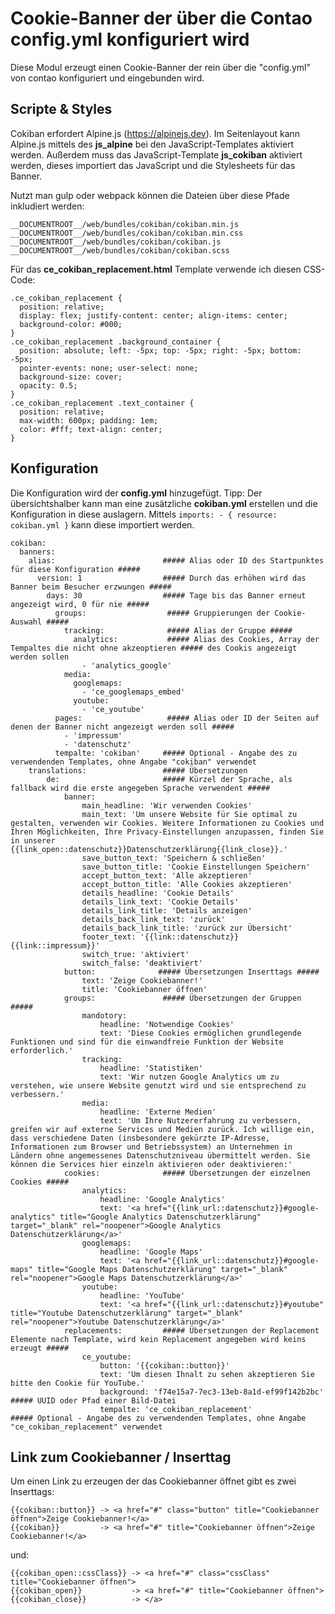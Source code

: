 # Cookie-Banner der über die Contao config.yml konfiguriert wird

Diese Modul erzeugt einen Cookie-Banner der rein über die "config.yml" von contao konfiguriert und eingebunden wird.

## Scripte & Styles

Cokiban erfordert Alpine.js (<https://alpinejs.dev>). Im Seitenlayout kann Alpine.js mittels des **js_alpine** bei den JavaScript-Templates aktiviert werden. Außerdem muss das JavaScript-Template **js_cokiban** aktiviert werden, dieses importiert das JavaScript und die Stylesheets für das Banner.

Nutzt man gulp oder webpack können die Dateien über diese Pfade inkludiert werden:

```
__DOCUMENTROOT__/web/bundles/cokiban/cokiban.min.js
__DOCUMENTROOT__/web/bundles/cokiban/cokiban.min.css
__DOCUMENTROOT__/web/bundles/cokiban/cokiban.js
__DOCUMENTROOT__/web/bundles/cokiban/cokiban.scss
```

Für das **ce\_cokiban\_replacement.html** Template verwende ich diesen CSS-Code:

```
.ce_cokiban_replacement {
  position: relative;
  display: flex; justify-content: center; align-items: center;
  background-color: #000;
}
.ce_cokiban_replacement .background_container {
  position: absolute; left: -5px; top: -5px; right: -5px; bottom: -5px;
  pointer-events: none; user-select: none;
  background-size: cover;
  opacity: 0.5;
}
.ce_cokiban_replacement .text_container {
  position: relative;
  max-width: 600px; padding: 1em;
  color: #fff; text-align: center;
}
```

## Konfiguration

Die Konfiguration wird der **config.yml** hinzugefügt. Tipp: Der übersichtshalber kann man eine zusätzliche **cokiban.yml** erstellen und die Konfiguration in diese auslagern. Mittels `imports: - { resource: cokiban.yml }` kann diese importiert werden.

```
cokiban:
  banners:
    alias:                        ##### Alias oder ID des Startpunktes für diese Konfiguration #####
      version: 1                  ##### Durch das erhöhen wird das Banner beim Besucher erzwungen #####
        days: 30                  ##### Tage bis das Banner erneut angezeigt wird, 0 für nie #####
          groups:                  ##### Gruppierungen der Cookie-Auswahl #####
            tracking:              ##### Alias der Gruppe #####
              analytics:           ##### Alias des Cookies, Array der Tempaltes die nicht ohne akzeoptieren ##### des Cookis angezeigt werden sollen
                - 'analytics_google'
            media:
              googlemaps:
                - 'ce_googlemaps_embed'
              youtube:
                - 'ce_youtube'
          pages:                   ##### Alias oder ID der Seiten auf denen der Banner nicht angezeigt werden soll #####
            - 'impressum'
            - 'datenschutz'
          tempalte: 'cokiban'     ##### Optional - Angabe des zu verwendenden Templates, ohne Angabe "cokiban" verwendet
    translations:                 ##### Übersetzungen
        de:                       ##### Kürzel der Sprache, als fallback wird die erste angegeben Sprache verwendent #####
            banner:
                main_headline: 'Wir verwenden Cookies'
                main_text: 'Um unsere Website für Sie optimal zu gestalten, verwenden wir Cookies. Weitere Informationen zu Cookies und Ihren Möglichkeiten, Ihre Privacy-Einstellungen anzupassen, finden Sie in unserer {{link_open::datenschutz}}Datenschutzerklärung{{link_close}}.'
                save_button_text: 'Speichern & schließen'
                save_button_title: 'Cookie Einstellungen Speichern'
                accept_button_text: 'Alle akzeptieren'
                accept_button_title: 'Alle Cookies akzeptieren'
                details_headline: 'Cookie Details'
                details_link_text: 'Cookie Details'
                details_link_title: 'Details anzeigen'
                details_back_link_text: 'zurück'
                details_back_link_title: 'zurück zur Übersicht'
                footer_text: '{{link::datenschutz}} {{link::impressum}}'
                switch_true: 'aktiviert'
                switch_false: 'deaktiviert'
            button:              ##### Übersetzungen Inserttags #####
                text: 'Zeige Cookiebanner!'
                title: 'Cookiebanner öffnen'
            groups:               ##### Übersetzungen der Gruppen #####
                mandotory:
                    headline: 'Notwendige Cookies'
                    text: 'Diese Cookies ermöglichen grundlegende Funktionen und sind für die einwandfreie Funktion der Website erforderlich.'
                tracking:
                    headline: 'Statistiken'
                    text: 'Wir nutzen Google Analytics um zu verstehen, wie unsere Website genutzt wird und sie entsprechend zu verbessern.'
                media:
                    headline: 'Externe Medien'
                    text: 'Um Ihre Nutzererfahrung zu verbessern, greifen wir auf externe Services und Medien zurück. Ich willige ein, dass verschiedene Daten (insbesondere gekürzte IP-Adresse, Informationen zum Browser und Betriebssystem) an Unternehmen in Ländern ohne angemessenes Datenschutzniveau übermittelt werden. Sie können die Services hier einzeln aktivieren oder deaktivieren:'
            cookies:              ##### Übersetzungen der einzelnen Cookies #####
                analytics:
                    headline: 'Google Analytics'
                    text: '<a href="{{link_url::datenschutz}}#google-analytics" title="Google Analytics Datenschutzerklärung" target="_blank" rel="noopener">Google Analytics Datenschutzerklärung</a>'
                googlemaps:
                    headline: 'Google Maps'
                    text: '<a href="{{link_url::datenschutz}}#google-maps" title="Google Maps Datenschutzerklärung" target="_blank" rel="noopener">Google Maps Datenschutzerklärung</a>'
                youtube:
                    headline: 'YouTube'
                    text: '<a href="{{link_url::datenschutz}}#youtube" title="Youtube Datenschutzerklärung" target="_blank" rel="noopener">Youtube Datenschutzerklärung</a>'
            replacements:         ##### Übersetzungen der Replacement Elemente nach Template, wird kein Replacement angegeben wird keins erzeugt #####
                ce_youtube:
                    button: '{{cokiban::button}}'
                    text: 'Um diesen Ihnalt zu sehen akzeptieren Sie bitte den Cookie für YouTube.'
                    background: 'f74e15a7-7ec3-13eb-8a1d-ef99f142b2bc'          ##### UUID oder Pfad einer Bild-Datei
                    tempalte: 'ce_cokiban_replacement'                          ##### Optional - Angabe des zu verwendenden Templates, ohne Angabe "ce_cokiban_replacement" verwendet
```

## Link zum Cookiebanner / Inserttag

Um einen Link zu erzeugen der das Cookiebanner öffnet gibt es zwei Inserttags:

```
{{cokiban::button}} -> <a href="#" class="button" title="Cookiebanner öffnen">Zeige Cookiebanner!</a>
{{cokiban}}         -> <a href="#" title="Cookiebanner öffnen">Zeige Cookiebanner!</a>
```
und:

```
{{cokiban_open::cssClass}} -> <a href="#" class="cssClass" title="Cookiebanner öffnen">
{{cokiban_open}}           -> <a href="#" title="Cookiebanner öffnen">
{{cokiban_close}}          -> </a>
```
